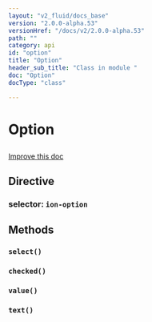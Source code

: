 ```yaml
---
layout: "v2_fluid/docs_base"
version: "2.0.0-alpha.53"
versionHref: "/docs/v2/2.0.0-alpha.53"
path: ""
category: api
id: "option"
title: "Option"
header_sub_title: "Class in module "
doc: "Option"
docType: "class"

---
```










<h1 class="api-title">


Option






</h1>

<a class="improve-v2-docs" href='http://github.com/driftyco/ionic/edit/2.0/ionic/components/option/option.ts#L2'>
Improve this doc
</a>








<h2>Directive</h2>
<h3>selector: <code>ion-option</code></h3>
<!-- @usage tag -->


<!-- @property tags -->


<!-- methods on the class -->

<h2>Methods</h2>

<div id="select"></div>

<h3>
<code>select()</code>


</h3>












<div id="checked"></div>

<h3>
<code>checked()</code>


</h3>













<div id="value"></div>

<h3>
<code>value()</code>


</h3>













<div id="text"></div>

<h3>
<code>text()</code>


</h3>










<!-- related link --><!-- end content block -->


<!-- end body block -->

